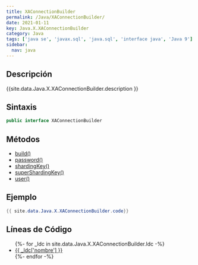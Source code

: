 ```yaml
---
title: XAConnectionBuilder
permalink: /Java/XAConnectionBuilder/
date: 2021-01-11
key: Java.X.XAConnectionBuilder
category: Java
tags: ['java se', 'javax.sql', 'java.sql', 'interface java', 'Java 9']
sidebar: 
  nav: java
---
```


## Descripción
{{site.data.Java.X.XAConnectionBuilder.description }}

## Sintaxis
~~~java
public interface XAConnectionBuilder
~~~

## Métodos
* [build()](/Java/XAConnectionBuilder/build)
* [password()](/Java/XAConnectionBuilder/password)
* [shardingKey()](/Java/XAConnectionBuilder/shardingKey)
* [superShardingKey()](/Java/XAConnectionBuilder/superShardingKey)
* [user()](/Java/XAConnectionBuilder/user)

## Ejemplo
~~~java
{{ site.data.Java.X.XAConnectionBuilder.code}}
~~~

## Líneas de Código
<ul>
{%- for _ldc in site.data.Java.X.XAConnectionBuilder.ldc -%}
   <li>
       <a href="{{_ldc['url'] }}">{{ _ldc['nombre'] }}</a>
   </li>
{%- endfor -%}
</ul>
